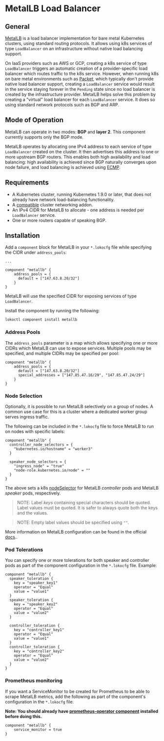 # MetalLB Load Balancer

## General

[MetalLB](https://metallb.universe.tf/) is a load balancer implementation for bare metal Kubernetes
clusters, using standard routing protocols. It allows using k8s services of type `LoadBalancer` on
an infrastructure without native load balancing support.

On IaaS providers such as AWS or GCP, creating a k8s service of type `LoadBalancer` triggers an
automatic creation of a provider-specific load balancer which routes traffic to the k8s service.
However, when running k8s on bare metal environments such as [Packet](https://www.packet.com/),
which typically don't provide native load balancer support, creating a `LoadBalancer` service would
result in the service staying forever in the `Pending` state since no load balancer is created by
the infrastructure provider. MetalLB helps solve this problem by creating a "virtual" load balancer
for each `LoadBalancer` service. It does so using standard network protocols such as BGP and ARP.

## Mode of Operation

MetalLB can operate in two modes: **BGP** and **layer 2**. This component currently supports only
the BGP mode.

MetalLB operates by allocating one IPv4 address to each service of type `LoadBalancer` created on
the cluster. It then advertises this address to one or more upstream BGP routers. This enables both
high availability and load balancing: high availability is achieved since BGP naturally converges
upon node failure, and load balancing is achieved using
[ECMP](https://en.wikipedia.org/wiki/Equal-cost_multi-path_routing).

## Requirements

- A Kubernetes cluster, running Kubernetes 1.9.0 or later, that does not already have network
load-balancing functionality.
- A [compatible](https://metallb.universe.tf/installation/network-addons/) cluster networking addon.
- An IPv4 CIDR for MetalLB to allocate - one address is needed per `LoadBalancer` service.
- One or more routers capable of speaking BGP.

## Installation

Add a `component` block for MetalLB in your `*.lokocfg` file while specifying the CIDR under
`address_pools`:

```hcl
...

component "metallb" {
    address_pools = {
      default = ["147.63.8.20/32"]
    }
}
```

MetalLB will use the specified CIDR for exposing services of type `LoadBalancer`.

Install the component by running the following:

```bash
lokoctl component install metallb
```

### Address Pools

The `address_pools` parameter is a map which allows specifying one or more CIDRs which MetalLB can
use to expose services. Multiple pools may be specified, and multiple CIDRs may be specified per
pool:

```hcl
component "metallb" {
    address_pools = {
      default = ["147.63.8.20/32"]
      special_addresses = ["147.85.47.16/29", "147.85.47.24/29"]
    }
}
```

### Node Selection

Optionally, it is possible to run MetalLB selectively on a group of nodes. A common use case for
this is a cluster where a dedicated worker group serves ingress traffic.

The following can be included in the `*.lokocfg` file to force MetalLB to run on nodes with
specific labels:

```
component "metallb" {
  controller_node_selectors = {
    "kubernetes.io/hostname" = "worker3"
  }

  speaker_node_selectors = {
    "ingress_node" = "true"
    "node-role.kubernetes.io/node" = ""
  }
}
```

The above sets a k8s
[nodeSelector](https://kubernetes.io/docs/concepts/configuration/assign-pod-node/#nodeselector)
for MetalLB *controller* pods and MetalLB *speaker* pods, respectively.

>NOTE: Label *keys* containing special characters should be quoted. Label values must be quoted. It
>is safer to always quote both the keys and the values.

>NOTE: Empty label values should be specified using `""`.

More information on MetalLB configuration can be found in the official
[docs](https://metallb.universe.tf/configuration/)..

### Pod Tolerations
You can specify one or more tolerations for both speaker and controller pods as part of the component configuration in the `*.lokocfg` file.
Example:

```
component "metallb" {
  speaker_toleration {
    key = "speaker_key1"
    operator = "Equal"
    value = "value1"
  }
  speaker_toleration {
    key = "speaker_key2"
    operator = "Equal"
    value = "value2"
  }

  controller_toleration {
    key = "controller_key1"
    operator = "Equal"
    value = "value1"
  }
  controller_toleration {
    key = "controller_key2"
    operator = "Equal"
    value = "value2"
  }
}
```

### Prometheus monitoring
If you want a ServiceMonitor to be created for Prometheus to be able to scrape MetalLB metrics, add the following as part of the component's configuration in the `*.lokocfg` file.

**Note: You should already have [prometheus-operator component](/docs/components/prometheus-operator) installed before doing this.**

```
component "metallb" {
	service_monitor = true
}
```
